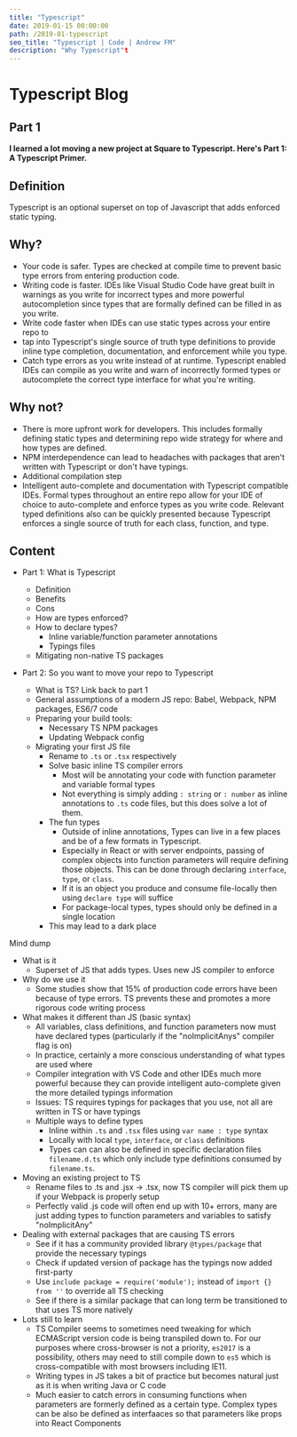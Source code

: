 ```yaml
---
title: "Typescript"
date: 2019-01-15 00:00:00
path: /2019-01-typescript
seo_title: "Typescript | Code | Andrew FM"
description: "Why Typescript"t
---
```


# Typescript Blog

## Part 1

**I learned a lot moving a new project at Square to Typescript. Here's Part 1: A Typescript Primer.**

## Definition

Typescript is an optional superset on top of Javascript that adds enforced static typing.

## Why?

- Your code is safer. Types are checked at compile time to prevent basic type errors from entering production code.
- Writing code is faster. IDEs like Visual Studio Code have great built in warnings as you write for incorrect types and more powerful autocompletion since types that are formally defined can be filled in as you write.
- Write code faster when IDEs can use static types across your entire repo to
- tap into Typescript's single source of truth type definitions to provide inline type completion, documentation, and enforcement while you type.
- Catch type errors as you write instead of at runtime. Typescript enabled IDEs can compile as you write and warn of incorrectly formed types or autocomplete the correct type interface for what you're writing.

## Why not?

- There is more upfront work for developers. This includes formally defining static types and determining repo wide strategy for where and how types are defined.
- NPM interdependence can lead to headaches with packages that aren't written with Typescript or don't have typings.
- Additional compilation step
- Intelligent auto-complete and documentation with Typescript compatible IDEs. Formal types throughout an entire repo allow for your IDE of choice to auto-complete and enforce types as you write code. Relevant typed definitions also can be quickly presented because Typescript enforces a single source of truth for each class, function, and type.

## Content

- Part 1: What is Typescript

  - Definition
  - Benefits
  - Cons
  - How are types enforced?
  - How to declare types?
    - Inline variable/function parameter annotations
    - Typings files
  - Mitigating non-native TS packages

- Part 2: So you want to move your repo to Typescript
  - What is TS? Link back to part 1
  - General assumptions of a modern JS repo: Babel, Webpack, NPM packages, ES6/7 code
  - Preparing your build tools:
    - Necessary TS NPM packages
    - Updating Webpack config
  - Migrating your first JS file
    - Rename to `.ts` or `.tsx` respectively
    - Solve basic inline TS compiler errors
      - Most will be annotating your code with function parameter and variable formal types
      - Not everything is simply adding `: string` or `: number` as inline annotations to `.ts` code files, but this does solve a lot of them.
    - The fun types
      - Outside of inline annotations, Types can live in a few places and be of a few formats in Typescript.
      - Especially in React or with server endpoints, passing of complex objects into function parameters will require defining those objects. This can be done through declaring `interface`, `type`, or `class`.
      - If it is an object you produce and consume file-locally then using `declare type` will suffice
      - For package-local types, types should only be defined in a single location
    - This may lead to a dark place

Mind dump

- What is it
  - Superset of JS that adds types. Uses new JS compiler to enforce
- Why do we use it
  - Some studies show that 15% of production code errors have been because of type errors. TS prevents these and promotes a more rigorous code writing process
- What makes it different than JS (basic syntax)
  - All variables, class definitions, and function parameters now must have declared types (particularly if the "noImplicitAnys" compiler flag is on)
  - In practice, certainly a more conscious understanding of what types are used where
  - Compiler integration with VS Code and other IDEs much more powerful because they can provide intelligent auto-complete given the more detailed typings information
  - Issues: TS requires typings for packages that you use, not all are written in TS or have typings
  - Multiple ways to define types
    - Inline within `.ts` and `.tsx` files using `var name : type` syntax
    - Locally with local `type`, `interface`, or `class` definitions
    - Types can can also be defined in specific declaration files `filename.d.ts` which only include type definitions consumed by `filename.ts`.
- Moving an existing project to TS
  - Rename files to .ts and .jsx -> .tsx, now TS compiler will pick them up if your Webpack is properly setup
  - Perfectly valid .js code will often end up with 10+ errors, many are just adding types to function parameters and variables to satisfy "noImplicitAny"
- Dealing with external packages that are causing TS errors
  - See if it has a community provided library `@types/package` that provide the necessary typings
  - Check if updated version of package has the typings now added first-party
  - Use `include package = require('module');` instead of `import {} from ''` to override all TS checking
  - See if there is a similar package that can long term be transitioned to that uses TS more natively
- Lots still to learn
  - TS Compiler seems to sometimes need tweaking for which ECMAScript version code is being transpiled down to. For our purposes where cross-browser is not a priority, `es2017` is a possibility, others may need to still compile down to `es5` which is cross-compatible with most browsers including IE11.
  - Writing types in JS takes a bit of practice but becomes natural just as it is when writing Java or C code
  - Much easier to catch errors in consuming functions when parameters are formerly defined as a certain type. Complex types can be also be defined as interfaaces so that parameters like props into React Components

